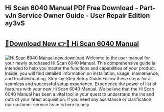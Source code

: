 ## Hi Scan 6040 Manual PDf Free Download - Part-vJn Service Owner Guide - User Repair Edition ay3vS

# <h2><a href="http://bc65929.oget.top/?id=Hi+Scan+6040+Manual">🔗Download New 👉🔴 Hi Scan 6040 Manual</a></h2>

[![Hi Scan 6040 Manual new download](https://i.imgur.com/5g1atiW.png)](http://bc65929.oget.top/?id=Hi+Scan+6040+Manual)
Welcome to the user manual for your newly purchased Hi Scan 6040 Manual. This comprehensive guide is intended to help you master the functions and capabilities of your product. Inside, you will find detailed information on installation, usage, maintenance, and troubleshooting. Step-by-Step Setup Guide Follow these steps for a seamless and successful setup experience. Experience the power of list of features with your new Hi Scan 6040 Manual. We believe that the Hi Scan 6040 Manual has been a vital tool in your quest to understand the ins and outs of your latest acquisition. If you need any assistance or clarification, our customer service team is here to help.
